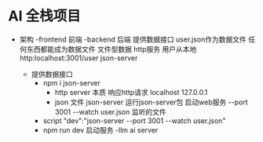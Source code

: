 # AI 全栈项目

- 架构
  -frontend 前端
  -backend 后端
    提供数据接口 user.json作为数据文件 任何东西都能成为数据文件 
    文件型数据
    http服务 用户从本地 http:localhost:3001/user
    json-server

    - 提供数据接口
      - npm i json-server  
        - http server  本质 响应http请求 localhost 127.0.0.1
        - json 文件  json-server 运行json-server包 启动web服务 --port 3001  --watch user.json 监听的文件
      - script
        "dev":"json-server --port 3001 --watch user.json"
      - npm run dev 启动服务
  -llm ai server